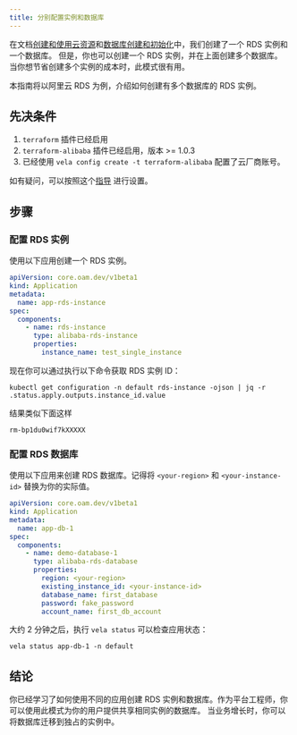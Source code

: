 ```yaml
---
title: 分别配置实例和数据库
---
```


在文档[创建和使用云资源](../../../tutorials/consume-cloud-services.md)和[数据库创建和初始化](./provision-and-initiate-database.md)中，我们创建了一个 RDS 实例和一个数据库。 但是，你也可以创建一个 RDS 实例，并在上面创建多个数据库。
当你想节省创建多个实例的成本时，此模式很有用。

本指南将以阿里云 RDS 为例，介绍如何创建有多个数据库的 RDS 实例。

## 先决条件

1. `terraform` 插件已经启用
2. `terraform-alibaba` 插件已经启用，版本 >= 1.0.3
3. 已经使用 `vela config create -t terraform-alibaba` 配置了云厂商账号。

如有疑问，可以按照这个[指导](../../../reference/addons/terraform.md) 进行设置。

## 步骤

### 配置 RDS 实例

使用以下应用创建一个 RDS 实例。

```yaml
apiVersion: core.oam.dev/v1beta1
kind: Application
metadata:
  name: app-rds-instance
spec:
  components:
    - name: rds-instance
      type: alibaba-rds-instance
      properties:
        instance_name: test_single_instance
```

现在你可以通过执行以下命令获取 RDS 实例 ID：

```shell
kubectl get configuration -n default rds-instance -ojson | jq -r .status.apply.outputs.instance_id.value
```

结果类似下面这样
    
```shell
rm-bp1du0wif7kXXXXX
```

### 配置 RDS 数据库

使用以下应用来创建 RDS 数据库。记得将 `<your-region>` 和 `<your-instance-id>` 替换为你的实际值。

```yaml
apiVersion: core.oam.dev/v1beta1
kind: Application
metadata:
  name: app-db-1
spec:
  components:
    - name: demo-database-1
      type: alibaba-rds-database
      properties:
        region: <your-region>
        existing_instance_id: <your-instance-id>
        database_name: first_database
        password: fake_password
        account_name: first_db_account
```

大约 2 分钟之后，执行 `vela status` 可以检查应用状态：

```shell
vela status app-db-1 -n default
```

## 结论

你已经学习了如何使用不同的应用创建 RDS 实例和数据库。作为平台工程师，你可以使用此模式为你的用户提供共享相同实例的数据库。 当业务增长时，你可以将数据库迁移到独占的实例中。
